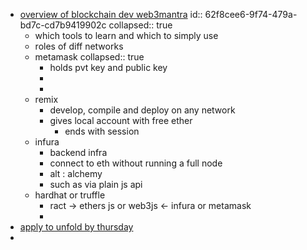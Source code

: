 - [overview of blockchain dev web3mantra](https://youtu.be/olTdD7gfVzY)
  id:: 62f8cee6-9f74-479a-bd7c-cd7b9419902c
  collapsed:: true
	- which tools to learn and which to simply use
	- roles of diff networks
	- metamask
	  collapsed:: true
		- holds pvt key and public key
		-
		-
	- remix
		- develop, compile and deploy on any network
		- gives local account with free ether
			- ends with session
	- infura
		- backend infra
		- connect to eth without running a full node
		- alt : alchemy
		- such as via plain js api
	- hardhat or truffle
		- ract -> ethers js or web3js <- infura or metamask
		-
- [apply to unfold by thursday](https://unfold.devfolio.co/overview)
-